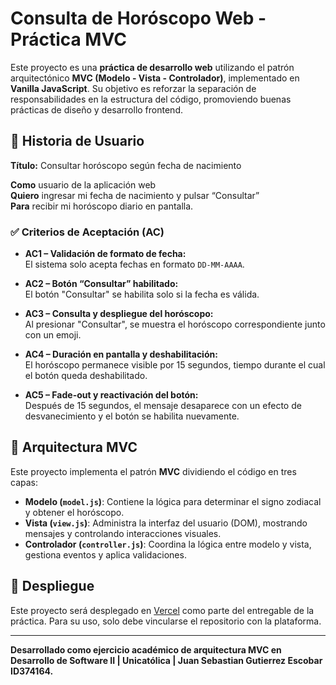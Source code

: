 # Consulta de Horóscopo Web - Práctica MVC

Este proyecto es una **práctica de desarrollo web** utilizando el patrón arquitectónico **MVC (Modelo - Vista - Controlador)**, implementado en **Vanilla JavaScript**. Su objetivo es reforzar la separación de responsabilidades en la estructura del código, promoviendo buenas prácticas de diseño y desarrollo frontend.

## 🌟 Historia de Usuario

**Título:** Consultar horóscopo según fecha de nacimiento

**Como** usuario de la aplicación web  
**Quiero** ingresar mi fecha de nacimiento y pulsar “Consultar”  
**Para** recibir mi horóscopo diario en pantalla.

### ✅ Criterios de Aceptación (AC)

- **AC1 – Validación de formato de fecha:**  
  El sistema solo acepta fechas en formato `DD-MM-AAAA`.

- **AC2 – Botón “Consultar” habilitado:**  
  El botón "Consultar" se habilita solo si la fecha es válida.

- **AC3 – Consulta y despliegue del horóscopo:**  
  Al presionar "Consultar", se muestra el horóscopo correspondiente junto con un emoji.

- **AC4 – Duración en pantalla y deshabilitación:**  
  El horóscopo permanece visible por 15 segundos, tiempo durante el cual el botón queda deshabilitado.

- **AC5 – Fade-out y reactivación del botón:**  
  Después de 15 segundos, el mensaje desaparece con un efecto de desvanecimiento y el botón se habilita nuevamente.

## 🧱 Arquitectura MVC

Este proyecto implementa el patrón **MVC** dividiendo el código en tres capas:

- **Modelo (`model.js`)**: Contiene la lógica para determinar el signo zodiacal y obtener el horóscopo.
- **Vista (`view.js`)**: Administra la interfaz del usuario (DOM), mostrando mensajes y controlando interacciones visuales.
- **Controlador (`controller.js`)**: Coordina la lógica entre modelo y vista, gestiona eventos y aplica validaciones.

## 🚀 Despliegue

Este proyecto será desplegado en [Vercel](https://vercel.com/) como parte del entregable de la práctica. Para su uso, solo debe vincularse el repositorio con la plataforma.

---

**Desarrollado como ejercicio académico de arquitectura MVC en Desarrollo de Software II | Unicatólica | Juan Sebastian Gutierrez Escobar ID374164.**
